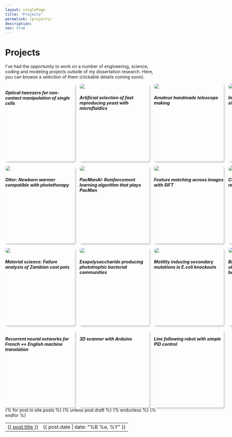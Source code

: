 ```yaml
---
layout: singlePage
title: "Projects"
permalink: /projects/
description: 
nav: true
---
```

# Projects
I've had the opportunity to work on a number of engineering, science, coding and modeling projects outside of my dissertation research. Here, you can browse a selection of them (clickable details coming soon):

<html>
<style>
.grid-container {
  display: grid;
  grid-template-columns: 225px 225px 225px 225px;
  grid-template-rows: 250px 250px 250px 250px;
  grid-column-gap: 15px;
  grid-row-gap: 15px;
}
.grid-item {
  border-radius: 5px;
/*  width: 225px;
  height: 250px; */
  border-top: 0px solid #cccccc;
  border-bottom: 0px solid #cccccc;
  border-left: 0px solid #cccccc;
  border-right: 0px solid #cccccc;
  box-shadow: 3px 4px 5px #cccccc;
}
div.grid-item>img {
  border-radius: 7px;
  border:0px;
  border-style: none;
  display: block;
}

div.grid-item>h5{
  text-align: center;

}

div.grid-item:hover{
  cursor: pointer;
  box-shadow: 10px 10px 10px #bbbbbb;
}

div.grid-item:hover>h5{
  color: #4582ec;
}


</style>

<div class="grid-container">
  <div class="grid-item"> <h5> Optical tweezers for non-contact manipulation of single cells </h5></div>
  <div class="grid-item"> <img src="http://pinardemetci.github.io/images/H_device_first.jpg"> <h5> Artificial selection of fast reproducing yeast with <strong>microfluidics</strong> </h5></div>
  <div class="grid-item"> <img src="http://pinardemetci.github.io/images/telescope2.jpeg"> <h5> Amateur handmade telescope making </h5></div>
   <div class="grid-item"><img src="http://pinardemetci.github.io/images/daktari2.png"><h5> Imaging software for low cost sickle cell diagnostics </h5></div>  
     <div class="grid-item"><img src="http://pinardemetci.github.io/images/otter.jpeg"><h5> Otter: Newborn warmer compatible with phototherapy </h5></div>
  <div class="grid-item"> <img src="http://pinardemetci.github.io/images/pacman.png"><h5> PacManAI: Reinforcement learning algorithm that plays PacMan </h5></div>
  <div class="grid-item"> <img src="http://pinardemetci.github.io/images/featureMatch.png"><h5> Feature matching across images with SIFT </h5></div>
  <div class="grid-item"> <img src="http://pinardemetci.github.io/images/3dreconstruct.png"><h5> Computational 3D scene reconstruction from 2D images </h5></div>
  <div class="grid-item"> <img src="http://pinardemetci.github.io/images/zambianPot.png"><h5>Material science: Failure analysis of Zambian cast pots</h5></div>
  <div class="grid-item"><img src="http://pinardemetci.github.io/images/EPS.png"><h5> Exopolysaccharide producing phototrophic bacterial communities </h5></div>
  <div class="grid-item"><img src="http://pinardemetci.github.io/images/keio.jpeg"><h5> Motility inducing secondary mutations in E.coli knockouts</h5></div>
  <div class="grid-item"><img src="http://pinardemetci.github.io/images/biomechanics.png"><h5> Biomechanical analysis of ultralight and standard hiking backpacks</h5></div>
  <div class="grid-item"> <h5> Recurrent neural networks for French <-> English machine translation </h5></div>
  <div class="grid-item"> <h5> 3D scanner with Arduino </h5></div>
  <div class="grid-item"><h5> Line following robot with simple PID control </h5></div>
</div>
</html>
<!-- helmet,  generative model, graph network molecules, MCM model, modsim??? -->

<table class="table table-hover">
  {% for post in site.posts %}
    {% unless post.draft %}
    <tr>
      <td><a href="{{ post.url }}">{{ post.title }}</a></td>
      <td class="col-md-3" style="text-align: right;">{{ post.date | date: "%B %e, %Y" }}</td>
    </tr>
    {% endunless %}
  {% endfor %}
</table>